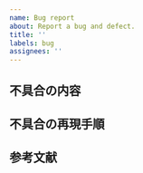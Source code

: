 ```yaml
---
name: Bug report
about: Report a bug and defect.
title: ''
labels: bug
assignees: ''
---
```


## 不具合の内容

## 不具合の再現手順

## 参考文献
